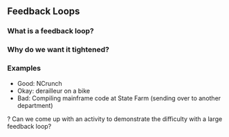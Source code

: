 
## Feedback Loops
### What is a feedback loop?
### Why do we want it tightened?
### Examples

* Good: NCrunch
* Okay: derailleur on a bike
* Bad: Compiling mainframe code at State Farm (sending over to another department)

? Can we come up with an activity to demonstrate the difficulty with a large feedback loop?